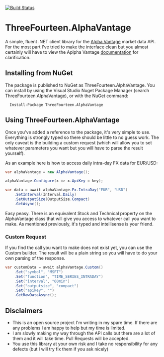 [![Build Status](https://travis-ci.org/KevWK314/ThreeFourteen.AlphaVantage.svg?branch=master)](https://travis-ci.org/KevWK314/ThreeFourteen.AlphaVantage)

# ThreeFourteen.AlphaVantage
A simple, fluent .NET client library for the [Alpha Vantage](https://www.alphavantage.co) market data API. For the most part I've tried to make the interface clean but you almost certainly will have to view the Aplpha Vantage [documentation](https://www.alphavantage.co/documentation) for clarification.

## Installing from NuGet
The package is published to NuGet as ThreeFourteen.AlphaVantage. 
You can install by using the Visual Studio Nuget Package Manager (search ThreeFourteen.AlphaVantage), or with the NuGet command:

```
  Install-Package ThreeFourteen.AlphaVantage
```

## Using ThreeFourteen.AlphaVantage
Once you've added a reference to the package, it's very simple to use. Everything is strongly typed so there should be little to no guess work. The only caveat is the building a custom request (which will allow you to set whatever parameters you want but you will have to parse the result yourself).

As an example here is how to access daily intra-day FX data for EUR/USD:

```c#
var alphaVantage = new AlphaVantage();

alphaVantage.Configure(x => x.ApiKey = key);

var data = await alphaVantage.Fx.IntraDay("EUR", "USD")
    .SetInterval(Interval.Daily)
    .SetOutputSize(OutputSize.Compact)
    .GetAsync();
```

Easy peasy. There is an equivalent Stock and Technical property on the AlphaVantage class that will give you access to whatever call you want to make. As mentioned previously, it's typed and intellisense is your friend. 

### Custom Request

If you find the call you want to make does not exist yet, you can use the Custom builder. The result will be a plain string so you will have to do your own parsing of the response.

```c#
var customData = await alphaVantage.Custom()
    .Set("symbol", "MSFT")
    .Set("function", "TIME_SERIES_INTRADAY")
    .Set("interval", "60min")
    .Set("outputsize", "compact")
    .Set("apikey", "")
    .GetRawDataAsync();
```

## Disclaimers
- This is an open source project I'm writing in my spare time. If there are any problems I am happy to help but my time is limited.
- I am slowly making my way through the API calls but there are a lot of them and it will take time. Pull Requests will be accepted.
- You use this library at your own risk and I take no responsibility for any defects (but I will try fix them if you ask nicely)
